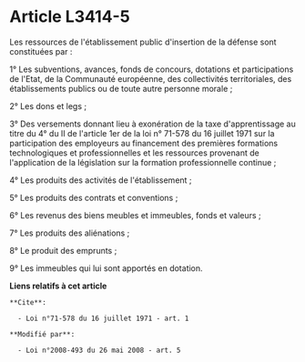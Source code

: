 # Article L3414-5

Les ressources de l'établissement public d'insertion de la défense sont constituées par : 

1° Les subventions, avances, fonds de concours, dotations et participations de l'Etat, de la Communauté européenne, des
collectivités territoriales, des établissements publics ou de toute autre personne morale ; 

2° Les dons et legs ; 

3° Des versements donnant lieu à exonération de la taxe d'apprentissage au titre du 4° du II de l'article 1er de la loi n°
71-578 du 16 juillet 1971 sur la participation des employeurs au financement des premières formations technologiques et
professionnelles et les ressources provenant de l'application de la législation sur la formation professionnelle continue ; 

4° Les produits des activités de l'établissement ; 

5° Les produits des contrats et conventions ; 

6° Les revenus des biens meubles et immeubles, fonds et valeurs ; 

7° Les produits des aliénations ; 

8° Le produit des emprunts ; 

9° Les immeubles qui lui sont apportés en dotation.

**Liens relatifs à cet article**

	**Cite**:

	  - Loi n°71-578 du 16 juillet 1971 - art. 1

	**Modifié par**:

	  - Loi n°2008-493 du 26 mai 2008 - art. 5
